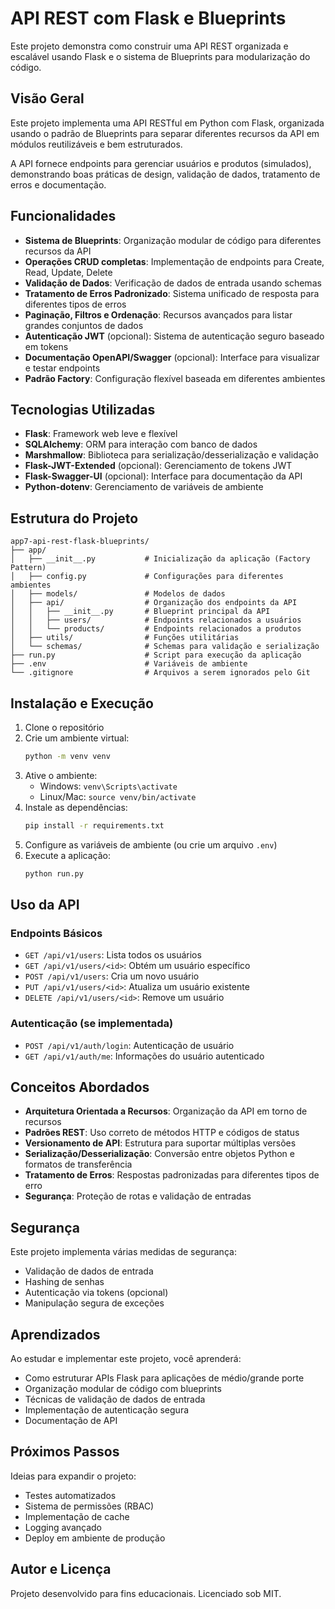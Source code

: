 # API REST com Flask e Blueprints

Este projeto demonstra como construir uma API REST organizada e escalável usando Flask e o sistema de Blueprints para modularização do código.

## Visão Geral

Este projeto implementa uma API RESTful em Python com Flask, organizada usando o padrão de Blueprints para separar diferentes recursos da API em módulos reutilizáveis e bem estruturados.

A API fornece endpoints para gerenciar usuários e produtos (simulados), demonstrando boas práticas de design, validação de dados, tratamento de erros e documentação.

## Funcionalidades

- **Sistema de Blueprints**: Organização modular de código para diferentes recursos da API
- **Operações CRUD completas**: Implementação de endpoints para Create, Read, Update, Delete
- **Validação de Dados**: Verificação de dados de entrada usando schemas
- **Tratamento de Erros Padronizado**: Sistema unificado de resposta para diferentes tipos de erros
- **Paginação, Filtros e Ordenação**: Recursos avançados para listar grandes conjuntos de dados
- **Autenticação JWT** (opcional): Sistema de autenticação seguro baseado em tokens
- **Documentação OpenAPI/Swagger** (opcional): Interface para visualizar e testar endpoints
- **Padrão Factory**: Configuração flexível baseada em diferentes ambientes

## Tecnologias Utilizadas

- **Flask**: Framework web leve e flexível
- **SQLAlchemy**: ORM para interação com banco de dados
- **Marshmallow**: Biblioteca para serialização/desserialização e validação
- **Flask-JWT-Extended** (opcional): Gerenciamento de tokens JWT
- **Flask-Swagger-UI** (opcional): Interface para documentação da API
- **Python-dotenv**: Gerenciamento de variáveis de ambiente

## Estrutura do Projeto

```
app7-api-rest-flask-blueprints/
├── app/
│   ├── __init__.py           # Inicialização da aplicação (Factory Pattern)
│   ├── config.py             # Configurações para diferentes ambientes
│   ├── models/               # Modelos de dados
│   ├── api/                  # Organização dos endpoints da API
│   │   ├── __init__.py       # Blueprint principal da API
│   │   ├── users/            # Endpoints relacionados a usuários
│   │   └── products/         # Endpoints relacionados a produtos
│   ├── utils/                # Funções utilitárias
│   └── schemas/              # Schemas para validação e serialização
├── run.py                    # Script para execução da aplicação
├── .env                      # Variáveis de ambiente
└── .gitignore                # Arquivos a serem ignorados pelo Git
```

## Instalação e Execução

1. Clone o repositório
2. Crie um ambiente virtual:
   ```bash
   python -m venv venv
   ```
3. Ative o ambiente:
   - Windows: `venv\Scripts\activate`
   - Linux/Mac: `source venv/bin/activate`
4. Instale as dependências:
   ```bash
   pip install -r requirements.txt
   ```
5. Configure as variáveis de ambiente (ou crie um arquivo `.env`)
6. Execute a aplicação:
   ```bash
   python run.py
   ```

## Uso da API

### Endpoints Básicos

- `GET /api/v1/users`: Lista todos os usuários
- `GET /api/v1/users/<id>`: Obtém um usuário específico
- `POST /api/v1/users`: Cria um novo usuário
- `PUT /api/v1/users/<id>`: Atualiza um usuário existente
- `DELETE /api/v1/users/<id>`: Remove um usuário

### Autenticação (se implementada)

- `POST /api/v1/auth/login`: Autenticação de usuário
- `GET /api/v1/auth/me`: Informações do usuário autenticado

## Conceitos Abordados

- **Arquitetura Orientada a Recursos**: Organização da API em torno de recursos
- **Padrões REST**: Uso correto de métodos HTTP e códigos de status
- **Versionamento de API**: Estrutura para suportar múltiplas versões
- **Serialização/Desserialização**: Conversão entre objetos Python e formatos de transferência
- **Tratamento de Erros**: Respostas padronizadas para diferentes tipos de erro
- **Segurança**: Proteção de rotas e validação de entradas

## Segurança

Este projeto implementa várias medidas de segurança:
- Validação de dados de entrada
- Hashing de senhas
- Autenticação via tokens (opcional)
- Manipulação segura de exceções

## Aprendizados

Ao estudar e implementar este projeto, você aprenderá:
- Como estruturar APIs Flask para aplicações de médio/grande porte
- Organização modular de código com blueprints
- Técnicas de validação de dados de entrada
- Implementação de autenticação segura
- Documentação de API

## Próximos Passos

Ideias para expandir o projeto:
- Testes automatizados
- Sistema de permissões (RBAC)
- Implementação de cache
- Logging avançado
- Deploy em ambiente de produção

## Autor e Licença

Projeto desenvolvido para fins educacionais.
Licenciado sob MIT. 
